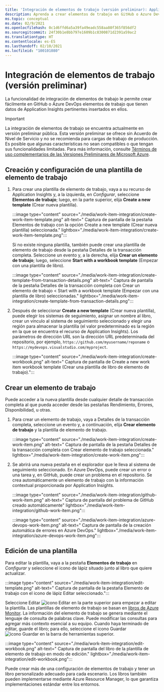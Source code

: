 ```yaml
---
title: 'Integración de elementos de trabajo (versión preliminar): Application Insights'
description: Aprenda a crear elementos de trabajo en GitHub o Azure DevOps con los datos de Application Insights insertados en ellos.
ms.topic: conceptual
ms.date: 02/9/2021
ms.openlocfilehash: 0c1d6ffd6a5a39fa49eadc558aa80f365f856df2
ms.sourcegitcommit: 24f30b1e8bb797e1609b1c8300871d2391a59ac2
ms.translationtype: HT
ms.contentlocale: es-ES
ms.lasthandoff: 02/10/2021
ms.locfileid: "100101080"
---
```

# <a name="work-item-integration-preview"></a>Integración de elementos de trabajo (versión preliminar)

La funcionalidad de integración de elementos de trabajo le permite crear fácilmente en GitHub o Azure DevOps elementos de trabajo que tienen datos de Application Insights pertinentes insertados en ellos.

> [!IMPORTANT]
> La integración de elementos de trabajo se encuentra actualmente en versión preliminar pública.
> Esta versión preliminar se ofrece sin Acuerdo de Nivel de Servicio y no se recomienda para cargas de trabajo de producción. Es posible que algunas características no sean compatibles o que tengan sus funcionalidades limitadas.
> Para más información, consulte [Términos de uso complementarios de las Versiones Preliminares de Microsoft Azure](https://azure.microsoft.com/support/legal/preview-supplemental-terms/).

## <a name="create-and-configure-a-work-item-template"></a>Creación y configuración de una plantilla de elemento de trabajo

1. Para crear una plantilla de elemento de trabajo, vaya a su recurso de Application Insights y, a la izquierda, en *Configurar*, seleccione **Elementos de trabajo**; luego, en la parte superior, elija **Create a new template** (Crear nueva plantilla).

    :::image type="content" source="./media/work-item-integration/create-work-item-template.png" alt-text=" Captura de pantalla de la pestaña Elementos de trabajo con la opción Create a new template (Crear nueva plantilla) seleccionada." lightbox="./media/work-item-integration/create-work-item-template.png":::

    Si no existe ninguna plantilla, también puede crear una plantilla de elemento de trabajo desde la pestaña Detalles de la transacción completa. Seleccione un evento y, a la derecha, elija **Crear un elemento de trabajo**; luego, seleccione **Start with a workbook template** (Empezar con una plantilla de libro).

    :::image type="content" source="./media/work-item-integration/create-template-from-transaction-details.png" alt-text=" Captura de pantalla de la pestaña Detalles de la transacción completa con Crear un elemento de trabajo < Start with a workbook template (Empezar con una plantilla de libro) seleccionadas." lightbox="./media/work-item-integration/create-template-from-transaction-details.png":::

2. Después de seleccionar **Create a new template** (Crear nueva plantilla), puede elegir los sistemas de seguimiento, asignar un nombre al libro, crear un vínculo al sistema de seguimiento seleccionado y elegir una región para almacenar la plantilla (el valor predeterminado es la región en la que se encuentra el recurso de Application Insights). Los parámetros de dirección URL son la dirección URL predeterminada del repositorio, por ejemplo, `https://github.com/myusername/reponame` o `https://mydevops.visualstudio.com/myproject`.

    :::image type="content" source="./media/work-item-integration/create-workbook.png" alt-text=" Captura de pantalla de Create a new work item workbook template (Crear una plantilla de libro de elemento de trabajo).":::

## <a name="create-a-work-item"></a>Crear un elemento de trabajo

 Puede acceder a la nueva plantilla desde cualquier detalle de transacción completa al que pueda acceder desde las pestañas Rendimiento, Errores, Disponibilidad, u otras.

1. Para crear un elemento de trabajo, vaya a Detalles de la transacción completa, seleccione un evento y, a continuación, elija **Crear elemento de trabajo** y la plantilla de elemento de trabajo.

    :::image type="content" source="./media/work-item-integration/create-work-item.png" alt-text=" Captura de pantalla de la pestaña Detalles de la transacción completa con Crear elemento de trabajo seleccionada." lightbox="./media/work-item-integration/create-work-item.png":::

1. Se abrirá una nueva pestaña en el explorador que le lleva al sistema de seguimiento seleccionado. En Azure DevOps, puede crear un error o una tarea y, en GitHub, puede crear un problema en el repositorio. Se crea automáticamente un elemento de trabajo con la información contextual proporcionada por Application Insights.

    :::image type="content" source="./media/work-item-integration/github-work-item.png" alt-text=" Captura de pantalla del problema de GitHub creado automáticamente" lightbox="./media/work-item-integration/github-work-item.png":::

    :::image type="content" source="./media/work-item-integration/azure-devops-work-item.png" alt-text=" Captura de pantalla de la creación automática de errores en Azure DevOps." lightbox="./media/work-item-integration/azure-devops-work-item.png":::

## <a name="edit-a-template"></a>Edición de una plantilla

Para editar la plantilla, vaya a la pestaña **Elementos de trabajo** en *Configurar* y seleccione el icono de lápiz situado junto al libro que quiere actualizar.

:::image type="content" source="./media/work-item-integration/edit-template.png" alt-text=" Captura de pantalla de la pestaña Elemento de trabajo con el icono de lápiz Editar seleccionado.":::

Seleccione Editar ![icono Editar](./media/work-item-integration/edit-icon.png) en la parte superior para empezar a editar la plantilla. Las plantillas de elemento de trabajo se basan en [libros de Azure Monitor](../platform/workbooks-overview.md). La información del elemento de trabajo se genera mediante el lenguaje de consulta de palabras clave. Puede modificar las consultas para agregar más contexto esencial a su equipo. Cuando haya terminado de editar, guarde el libro; para ello, seleccione el icono Guardar ![icono Guardar](./media/work-item-integration/save-icon.png) en la barra de herramientas superior.

:::image type="content" source="./media/work-item-integration/edit-workbook.png" alt-text=" Captura de pantalla del libro de la plantilla de elemento de trabajo en modo de edición." lightbox="./media/work-item-integration/edit-workbook.png":::

Puede crear más de una configuración de elementos de trabajo y tener un libro personalizado adecuado para cada escenario. Los libros también pueden implementarse mediante Azure Resource Manager, lo que garantiza implementaciones estándar entre los entornos.